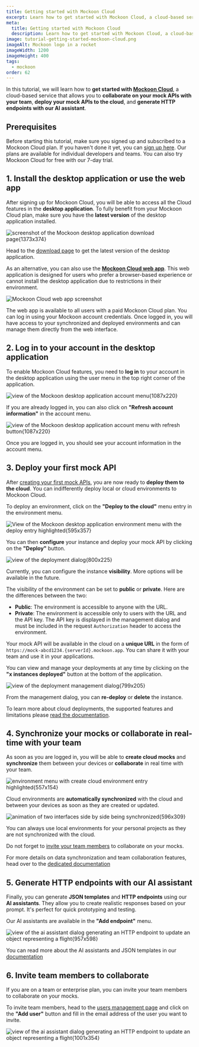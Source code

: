 ```yaml
---
title: Getting started with Mockoon Cloud
excerpt: Learn how to get started with Mockoon Cloud, a cloud-based service that allows you collaborate on your mock APIs with your team
meta:
  title: Getting started with Mockoon Cloud
  description: Learn how to get started with Mockoon Cloud, a cloud-based service that allows you collaborate on your mock APIs with your team
image: tutorial-getting-started-mockoon-cloud.png
imageAlt: Mockoon logo in a rocket
imageWidth: 1200
imageHeight: 400
tags:
  - mockoon
order: 62
---
```


In this tutorial, we will learn how to **get started with [Mockoon Cloud](/cloud/)**, a cloud-based service that allows you to **collaborate on your mock APIs with your team**, **deploy your mock APIs to the cloud**, and **generate HTTP endpoints with our AI assistant**.

## Prerequisites

Before starting this tutorial, make sure you signed up and subscribed to a Mockoon Cloud plan. If you haven't done it yet, you can [sign up here](/cloud/). Our plans are available for individual developers and teams. You can also try Mockoon Cloud for free with our 7-day trial.

## 1. Install the desktop application or use the web app

After signing up for Mockoon Cloud, you will be able to access all the Cloud features in the **desktop application**. To fully benefit from your Mockoon Cloud plan, make sure you have the **latest version** of the desktop application installed.

![screenshot of the Mockoon desktop application download page{1373x374}](/images/tutorials/getting-started-with-mockoon-cloud/desktop-application-download-screenshot.png)

Head to the [download page](/download/) to get the latest version of the desktop application.

As an alternative, you can also use the **[Mockoon Cloud web app](docs:mockoon-cloud/web-application)**. This web application is designed for users who prefer a browser-based experience or cannot install the desktop application due to restrictions in their environment.

![Mockoon Cloud web app screenshot](/images/tutorials/getting-started-with-mockoon-cloud/mockoon-cloud-web-application.png)

The web app is available to all users with a paid Mockoon Cloud plan. You can log in using your Mockoon account credentials. Once logged in, you will have access to your synchronized and deployed environments and can manage them directly from the web interface.

## 2. Log in to your account in the desktop application

To enable Mockoon Cloud features, you need to **log in** to your account in the desktop application using the user menu in the top right corner of the application.

![view of the Mockoon desktop application account menu{1087x220}](/images/tutorials/getting-started-with-mockoon-cloud/desktop-application-login.png)

If you are already logged in, you can also click on **"Refresh account information"** in the account menu.

![view of the Mockoon desktop application account menu with refresh button{1087x220}](/images/tutorials/getting-started-with-mockoon-cloud/desktop-application-refresh.png)

Once you are logged in, you should see your account information in the account menu.

## 3. Deploy your first mock API

After [creating your first mock APIs](/tutorials/getting-started/), you are now ready to **deploy them to the cloud**. You can indifferently deploy local or cloud environments to Mockoon Cloud.

To deploy an environment, click on the **"Deploy to the cloud"** menu entry in the environment menu.

![View of the Mockoon desktop application environment menu with the deploy entry highlighted{595x357}](/images/tutorials/getting-started-with-mockoon-cloud/deploy-environment-menu.png)

You can then **configure** your instance and deploy your mock API by clicking on the **"Deploy"** button.

![view of the deployment dialog{800x225}](/images/tutorials/getting-started-with-mockoon-cloud/deploy-environment-dialog.png)

Currently, you can configure the instance **visibility**. More options will be available in the future.

The visibility of the environment can be set to **public** or **private**. Here are the differences between the two:

- **Public**: The environment is accessible to anyone with the URL.
- **Private**: The environment is accessible only to users with the URL and the API key. The API key is displayed in the management dialog and must be included in the request `Authorization` header to access the environment.

Your mock API will be available in the cloud on a **unique URL** in the form of `https://mock-abcd1234.{serverId}.mockoon.app`. You can share it with your team and use it in your applications.

You can view and manage your deployments at any time by clicking on the **"x instances deployed"** button at the bottom of the application.

![view of the deployment management dialog{799x205}](/images/tutorials/getting-started-with-mockoon-cloud/deploy-environment-management-dialog.png)

From the management dialog, you can **re-deploy** or **delete** the instance.

To learn more about cloud deployments, the supported features and limitations please [read the documentation](/docs/latest/mockoon-cloud/api-mock-cloud-deployments/).

## 4. Synchronize your mocks or collaborate in real-time with your team

As soon as you are logged in, you will be able to **create cloud mocks** and **synchronize** them between your devices or **collaborate** in real time with
your team.

![environment menu with create cloud environment entry highlighted{557x154}](/images/tutorials/getting-started-with-mockoon-cloud/create-cloud-environment.png)

Cloud environments are **automatically synchronized** with the cloud and between your devices as soon as they are created or updated.

![animation of two interfaces side by side being synchronized{596x309}](/images/tutorials/getting-started-with-mockoon-cloud/real-time-collaboration.gif)

You can always use local environments for your personal projects as they are not synchronized with the cloud.

Do not forget to [invite your team members](#6-invite-team-members-to-collaborate) to collaborate on your mocks.

For more details on data synchronization and team collaboration features, head over to the [dedicated documentation](/docs/latest/mockoon-cloud/data-synchronization-team-collaboration/)

## 5. Generate HTTP endpoints with our AI assistant

Finally, you can generate **JSON templates** and **HTTP endpoints** using our **AI assistants**. They allow you to create realistic responses based on your prompt. It's perfect for quick prototyping and testing.

Our AI assistants are available in the **"Add endpoint"** menu.

![view of the ai assistant dialog generating an HTTP endpoint to update an object representing a flight{957x598}](/images/tutorials/getting-started-with-mockoon-cloud/generate-http-endpoints.png)

You can read more about the AI assistants and JSON templates in our [documentation](/docs/latest/mockoon-cloud/templates-and-ai-assistant/)

## 6. Invite team members to collaborate

If you are on a team or enterprise plan, you can invite your team members to collaborate on your mocks.

To invite team members, head to the [users management page](/account/users/) and click on the **"Add user"** button and fill in the email address of the user you want to invite.

![view of the ai assistant dialog generating an HTTP endpoint to update an object representing a flight{1001x354}](/images/tutorials/getting-started-with-mockoon-cloud/add-team-members.png)
